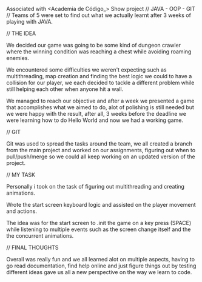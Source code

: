 Associated with <​Academia de Código_>
Show project
// JAVA - OOP - GIT 
// Teams of 5 were set to find out what we actually learnt after 3 weeks of playing with JAVA.

// THE IDEA

We decided our game was going to be some kind of dungeon crawler where the winning condition was reaching a chest while avoiding roaming enemies.

We encountered some difficulties we weren't expecting such as multithreading, map creation and finding the best logic we could to have a collision for our player, we each decided to tackle a different problem while still helping each other when anyone hit a wall.

We managed to reach our objective and after a week we presented a game that accomplishes what we aimed to do, alot of polishing is still needed but we were happy with the result, after all, 3 weeks before the deadline we were learning how to do Hello World and now we had a working game.

// GIT

Git was used to spread the tasks around the team, we all created a branch from the main project and worked on our assignments, figuring out when to pull/push/merge so we could all keep working on an updated version of the project.

// MY TASK

Personally i took on the task of figuring out multithreading and creating animations.

Wrote the start screen keyboard logic and assisted on the player movement and actions.

The idea was for the start screen to .init the game on a key press (SPACE) while listening to multiple events such as the screen change itself and the the concurrent animations. 

// FINAL THOUGHTS 

Overall was really fun and we all learned alot on multiple aspects, having to go read documentation, find help online and just figure things out by testing different ideas gave us all a new perspective on the way we learn to code.

